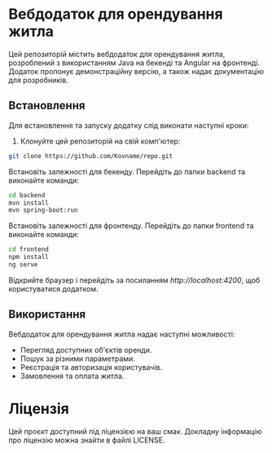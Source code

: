 # Вебдодаток для орендування житла

Цей репозиторій містить вебдодаток для орендування житла, розроблений з використанням Java на бекенді та Angular на фронтенді. Додаток пропонує демонстраційну версію, а також надає документацію для розробників.

## Встановлення

Для встановлення та запуску додатку слід виконати наступні кроки:

1. Клонуйте цей репозиторій на свій комп'ютер:

```bash
git clone https://github.com/Kovname/repo.git
```
Встановіть залежності для бекенду. Перейдіть до папки backend та виконайте команди:
```bash
cd backend
mvn install
mvn spring-boot:run
```
Встановіть залежності для фронтенду. Перейдіть до папки frontend та виконайте команди:
```bash
cd frontend
npm install
ng serve
```
Відкрийте браузер і перейдіть за посиланням *http://localhost:4200*, щоб користуватися додатком.

## Використання

Вебдодаток для орендування житла надає наступні можливості:
* Перегляд доступних об'єктів оренди.
* Пошук за різними параметрами.
* Реєстрація та авторизація користувачів.
* Замовлення та оплата житла.

# Ліцензія
Цей проєкт доступний під ліцензією на ваш смак. Докладну інформацію про ліцензію можна знайти в файлі LICENSE.
